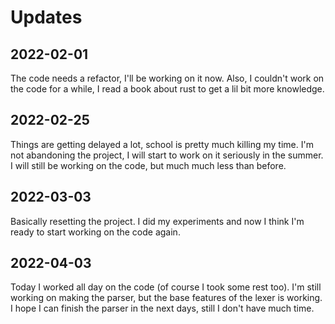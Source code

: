 # Updates

## 2022-02-01
The code needs a refactor, I'll be working on it now.
Also, I couldn't work on the code for a while, I read a book about rust to get a lil bit more knowledge.

## 2022-02-25
Things are getting delayed a lot, school is pretty much killing my time.
I'm not abandoning the project, I will start to work on it seriously in the summer.
I will still be working on the code, but much much less than before.

## 2022-03-03
Basically resetting the project. I did my experiments and now I think I'm ready to start working on the code again.

## 2022-04-03
Today I worked all day on the code (of course I took some rest too).
I'm still working on making the parser, but the base features of the lexer is working.
I hope I can finish the parser in the next days, still I don't have much time.